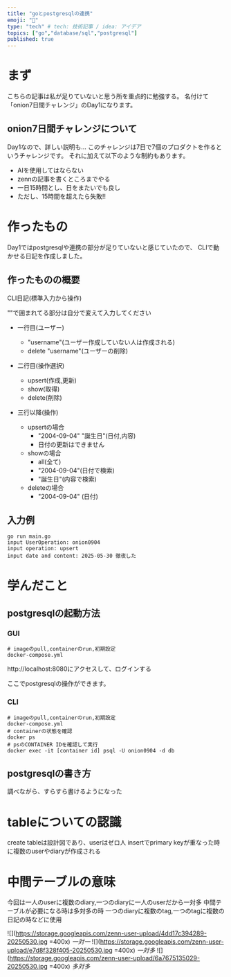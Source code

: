 ```yaml
---
title: "goとpostgresqlの連携"
emoji: "🐘"
type: "tech" # tech: 技術記事 / idea: アイデア
topics: ["go","database/sql","postgresql"]
published: true
---
```



# まず
こちらの記事は私が足りていないと思う所を重点的に勉強する。
名付けて「onion7日間チャレンジ」のDay1になります。

## onion7日間チャレンジについて
Day1なので、詳しい説明も...
このチャレンジは7日で7個のプロダクトを作るというチャレンジです。
それに加えて以下のような制約もあります。
- AIを使用してはならない
- zennの記事を書くところまでやる
- 一日15時間とし、日をまたいでも良し
- ただし、15時間を超えたら失敗!!


# 作ったもの
Day1ではpostgresqlや連携の部分が足りていないと感じていたので、
CLIで動かせる日記を作成しました。

## 作ったものの概要

CLI日記(標準入力から操作)

""で囲まれてる部分は自分で変えて入力してください

- 一行目(ユーザー)
    - "username"(ユーザー作成していない人は作成される)
    - delete "username"(ユーザーの削除)

- 二行目(操作選択)
    - upsert(作成,更新)
    - show(取得)
    - delete(削除)

- 三行以降(操作)
    - upsertの場合
        - "2004-09-04" "誕生日"(日付,内容)
        - 日付の更新はできません
    - showの場合
        - all(全て)
        - "2004-09-04"(日付で検索)
        - "誕生日"(内容で検索)
    - deleteの場合
        - "2004-09-04" (日付)

## 入力例
```
go run main.go
input UserOperation: onion0904
input operation: upsert
input date and content: 2025-05-30 徹夜した
```

# 学んだこと
## postgresqlの起動方法

### GUI

```
# imageのpull,containerのrun,初期設定
docker-compose.yml
```
http://localhost:8080にアクセスして、ログインする

ここでpostgresqlの操作ができます。

### CLI

```
# imageのpull,containerのrun,初期設定
docker-compose.yml
# containerの状態を確認 
docker ps
# psのCONTAINER IDを確認して実行
docker exec -it [container id] psql -U onion0904 -d db
```
## postgresqlの書き方
調べながら、すらすら書けるようになった

# tableについての認識
create tableは設計図であり、userはゼロ人
insertでprimary keyが重なった時に複数のuserやdiaryが作成される

# 中間テーブルの意味
今回は一人のuserに複数のdiary,一つのdiaryに一人のuserだから一対多
中間テーブルが必要になる時は多対多の時
一つのdiaryに複数のtag,一つのtagに複数の日記の時などに使用

![](https://storage.googleapis.com/zenn-user-upload/4dd17c394289-20250530.jpg =400x)
*一対一*
![](https://storage.googleapis.com/zenn-user-upload/e7d8f328f405-20250530.jpg =400x)
*一対多*
![](https://storage.googleapis.com/zenn-user-upload/6a7675135029-20250530.jpg =400x)
*多対多*